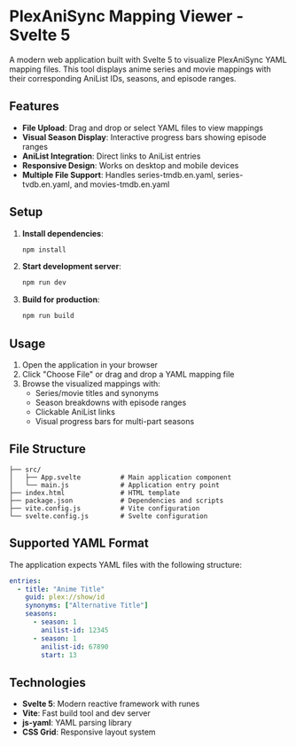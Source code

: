 # PlexAniSync Mapping Viewer - Svelte 5

A modern web application built with Svelte 5 to visualize PlexAniSync YAML mapping files. This tool displays anime series and movie mappings with their corresponding AniList IDs, seasons, and episode ranges.

## Features

- **File Upload**: Drag and drop or select YAML files to view mappings
- **Visual Season Display**: Interactive progress bars showing episode ranges
- **AniList Integration**: Direct links to AniList entries
- **Responsive Design**: Works on desktop and mobile devices
- **Multiple File Support**: Handles series-tmdb.en.yaml, series-tvdb.en.yaml, and movies-tmdb.en.yaml

## Setup

1. **Install dependencies**:
   ```bash
   npm install
   ```

2. **Start development server**:
   ```bash
   npm run dev
   ```

3. **Build for production**:
   ```bash
   npm run build
   ```

## Usage

1. Open the application in your browser
2. Click "Choose File" or drag and drop a YAML mapping file
3. Browse the visualized mappings with:
   - Series/movie titles and synonyms
   - Season breakdowns with episode ranges
   - Clickable AniList links
   - Visual progress bars for multi-part seasons

## File Structure

```
├── src/
│   ├── App.svelte          # Main application component
│   └── main.js             # Application entry point
├── index.html              # HTML template
├── package.json            # Dependencies and scripts
├── vite.config.js          # Vite configuration
└── svelte.config.js        # Svelte configuration
```

## Supported YAML Format

The application expects YAML files with the following structure:

```yaml
entries:
  - title: "Anime Title"
    guid: plex://show/id
    synonyms: ["Alternative Title"]
    seasons:
      - season: 1
        anilist-id: 12345
      - season: 1
        anilist-id: 67890
        start: 13
```

## Technologies

- **Svelte 5**: Modern reactive framework with runes
- **Vite**: Fast build tool and dev server
- **js-yaml**: YAML parsing library
- **CSS Grid**: Responsive layout system
